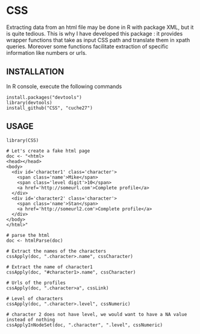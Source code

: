 CSS
===

Extracting data from an html file may be done in R with package XML, but it is quite tedious.
This is why I have developed this package : it provides wrapper functions that take as input
CSS path and translate them in xpath queries. Moreover some functions facilitate extraction
of specific information like numbers or urls.



INSTALLATION
------------

In R console, execute the following commands

    install.packages("devtools")
    library(devtools)
    install_github("CSS", "cuche27")



USAGE
-----

    library(CSS)

    # Let's create a fake html page
    doc <- "<html>
    <head></head>
    <body>
      <div id='character1' class='character'>
        <span class='name'>Mike</span>
        <span class='level digit'>10</span>
        <a href='http://someurl.com'>Complete profile</a>
      </div>
      <div id='character2' class='character'>
        <span class='name'>Stan</span>
        <a href='http://someurl2.com'>Complete profile</a>
      </div>
    </body>
    </html>"

    # parse the html
    doc <- htmlParse(doc)

    # Extract the names of the characters
    cssApply(doc, ".character>.name", cssCharacter)

    # Extract the name of character1
    cssApply(doc, "#character1>.name", cssCharacter)

    # Urls of the profiles
    cssApply(doc, ".character>a", cssLink)

    # Level of characters
    cssApply(doc, ".character>.level", cssNumeric)

    # character 2 does not have level, we would want to have a NA value instead of nothing
    cssApplyInNodeSet(doc, ".character", ".level", cssNumeric)
